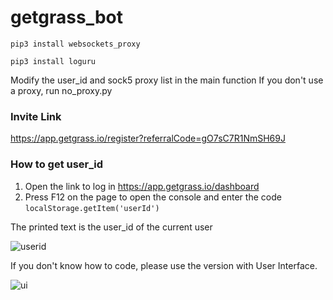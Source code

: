 # getgrass_bot

`pip3 install websockets_proxy`


`pip3 install loguru`


Modify the user_id and sock5 proxy list in the main function
If you don't use a proxy, run no_proxy.py

### Invite Link

[https://app.getgrass.io/register?referralCode=gO7sC7R1NmSH69J
](https://app.getgrass.io/register?referralCode=gO7sC7R1NmSH69J)

### How to get user_id

1. Open the link to log in https://app.getgrass.io/dashboard
2. Press F12 on the page to open the console and enter the code
`localStorage.getItem('userId')`

The printed text is the user_id of the current user


![userid](https://github.com/user-attachments/assets/2fd885ac-73c9-4d0b-b4ab-56c2d6d7e269)



If you don't know how to code, please use the version with User Interface.


![ui](https://github.com/user-attachments/assets/221e2fbd-c8f3-4e46-9822-d01c7f5e7c64)

